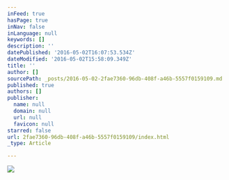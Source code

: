 ```yaml
---
inFeed: true
hasPage: true
inNav: false
inLanguage: null
keywords: []
description: ''
datePublished: '2016-05-02T16:07:53.534Z'
dateModified: '2016-05-02T15:58:09.349Z'
title: ''
author: []
sourcePath: _posts/2016-05-02-2fae7360-96db-408f-a46b-5557f0159109.md
published: true
authors: []
publisher:
  name: null
  domain: null
  url: null
  favicon: null
starred: false
url: 2fae7360-96db-408f-a46b-5557f0159109/index.html
_type: Article

---
```

![](https://the-grid-user-content.s3-us-west-2.amazonaws.com/d8ce814a-1415-476e-a0b5-04f3c1b60ca7.jpg)